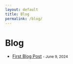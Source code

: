 ```yaml
---
layout: default
title: Blog
permalink: /blog/
---
```


<div class="fluid-container">
    <div class="col-md-11">
        <h1>Blog</h1>
        <ul>
            <li><a href="{{ '/blog/first-post/' | relative_url }}">First Blog Post</a> <small>- June 9, 2024</small></li>
            <!-- Add more posts here -->
        </ul>
    </div>
</div>
